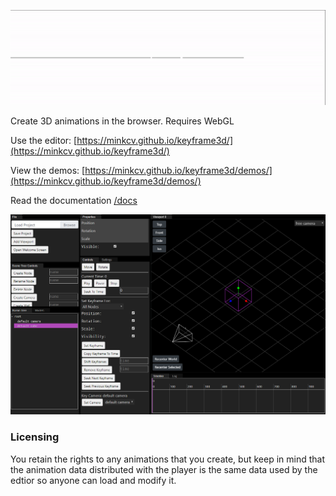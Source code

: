 ![video](./k3d.gif)

Create 3D animations in the browser. Requires WebGL

Use the editor:
[https://minkcv.github.io/keyframe3d/](https://minkcv.github.io/keyframe3d/)

View the demos:
[https://minkcv.github.io/keyframe3d/demos/](https://minkcv.github.io/keyframe3d/demos/)

Read the documentation [/docs](https://github.com/minkcv/keyframe3d/tree/master/docs)

![screenshot](./screenshot.PNG)

### Licensing
You retain the rights to any animations that you create, but keep in mind that the animation data distributed with the player is the same data used by the edtior so anyone can load and modify it.